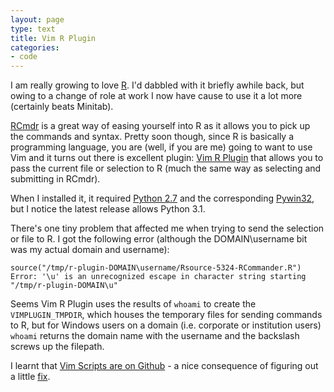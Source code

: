 ```yaml
---
layout: page
type: text
title: Vim R Plugin
categories: 
- code
---
```

I am really growing to love [R](http://www.r-project.org/). I'd dabbled with it briefly awhile back, but owing to a change of role at work I now have cause to use it a lot more (certainly beats Minitab).

[RCmdr](http://www.rcommander.com/) is a great way of easing yourself into R as it allows you to pick up the commands and syntax. Pretty soon though, since R is basically a programming language, you are (well, if you are me) going to want to use Vim and it turns out there is excellent plugin: [Vim R Plugin](http://www.vim.org/scripts/script.php?script_id=2628) that allows you to pass the current file or selection to R (much the same way as selecting and submitting in RCmdr).

When I installed it, it required [Python 2.7](http://python.org/download/releases/2.7/) and the corresponding [Pywin32](http://sourceforge.net/projects/pywin32/files/), but I notice the latest release allows Python 3.1.

There's one tiny problem that affected me when trying to send the selection or file to R. I got the following error (although the DOMAIN\username bit was my actual domain and username):

    source("/tmp/r-plugin-DOMAIN\username/Rsource-5324-RCommander.R")
    Error: '\u' is an unrecognized escape in character string starting "/tmp/r-plugin-DOMAIN\u"

Seems Vim R Plugin uses the results of `whoami` to create the `VIMPLUGIN_TMPDIR`, which houses the temporary files for sending commands to R, but for Windows users on a domain (i.e. corporate or institution users) `whoami` returns the domain name with the username and the backslash screws up the filepath.

I learnt that [Vim Scripts are on Github](https://github.com/vim-scripts)  - a nice consequence of figuring out a little [fix](https://github.com/vim-scripts/Vim-R-plugin/commit/f70974bca041e574061b8293c999b025f52d7a93).
